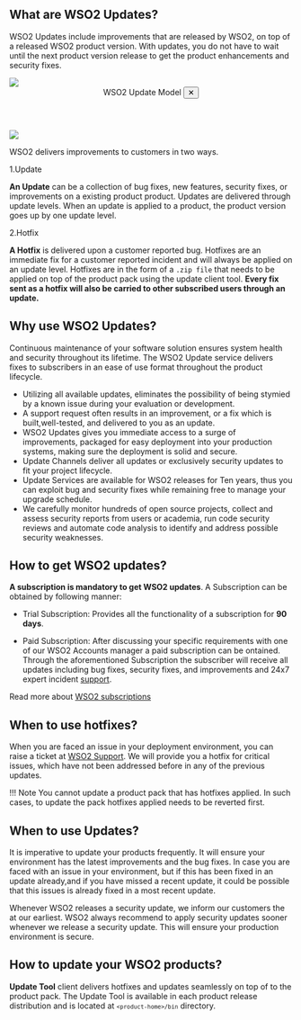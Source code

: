 ## What are WSO2 Updates?
WSO2 Updates include improvements that are released by WSO2, on top of a released WSO2 product version. 
With updates, you do not have to wait until the next product version release to get the product enhancements and security fixes. 

<a class="open-modal" data-open="modal1">
    <img src="../../assets/img/updates/update-model.png">
</a>

<div class="modal" id="modal1" data-animation="">
    <div class="modal-dialog">
        <header class="modal-header">
            WSO2 Update Model <button class="close-modal" aria-label="close modal" data-close>✕</button>
        </header>
        <section class="modal-content">
             <img src="../../assets/img/updates/update-model.png">
        </section>
    </div>
</div>

WSO2 delivers improvements to customers in two ways. 

1.Update 
        
   **An Update** can be a collection of bug fixes, new features, security fixes, or improvements on a existing product product. 
   Updates are delivered through update levels. When an update is applied to a product, the product version goes up by one update level. <br> 
      
2.Hotfix 
   
   **A Hotfix** is delivered upon a customer reported bug. Hotfixes are an immediate fix for a customer reported
   incident and will always be applied on an update level. Hotfixes are in the form of a `.zip file` that 
   needs to be applied on top of the product pack using the update client tool. **Every fix sent as a hotfix 
   will also be carried to other subscribed users through an update.**
        
## Why use WSO2 Updates?

Continuous maintenance of your software solution ensures system health and security throughout its lifetime. 
The WSO2 Update service delivers fixes to subscribers in an ease of use format throughout the product lifecycle.

* Utilizing all available updates, eliminates the possibility of being stymied by a known issue during your evaluation or development.
* A support request often results in an improvement, or a fix which is built,well-tested, and delivered to you as an update.
* WSO2 Updates gives you immediate access to a surge of improvements, packaged for easy deployment into your production systems, making sure the deployment is solid and secure.
* Update Channels deliver all updates or exclusively security updates to fit your project lifecycle.
* Update Services are available for WSO2 releases for Ten years, thus you can exploit bug and security fixes while remaining free to manage your upgrade schedule.
* We carefully monitor hundreds of open source projects, collect and assess security reports from users or academia, run code security reviews and automate code analysis to identify and address possible security weaknesses.

## How to get WSO2 updates?

<strong>A subscription is mandatory to get WSO2 updates</strong>. A Subscription can be obtained by following manner:

- Trial Subscription: Provides all the functionality of a subscription for <strong>90 days</strong>.

- Paid Subscription: After discussing your specific requirements with one of our WSO2 Accounts manager a paid subscription can be ontained.  Through the aforementioned Subscription the subscriber will receive all updates including bug fixes, security fixes, and improvements and 24x7 expert incident [support](https://wso2.com/subscription/#support).

Read more about [WSO2 subscriptions](https://wso2.com/subscription/)

## When to use hotfixes?

When you are faced an issue in your deployment environment, you can raise a ticket at [WSO2 Support](https://support.wso2.com). We will provide you a hotfix for critical issues, which have not been addressed before in any of the previous updates. 

!!! Note 
    You cannot update a product pack that has hotfixes applied. In such cases, to update the pack hotfixes 
    applied needs to be reverted first. 

## When to use Updates?

It is imperative to update your products frequently. It will ensure your environment has the latest 
improvements and the bug fixes. In case you are faced with an issue in your environment, but if this has been fixed in an 
update already,and if you have missed a recent update, it could be possible that this issues is already fixed in a most recent update.

Whenever WSO2 releases a security update, we inform our customers the at our earliest. WSO2 always recommend to apply 
security updates sooner whenever we release a security update. This will ensure your production environment is secure.

## How to update your WSO2 products?

<b>Update Tool</b> client delivers hotfixes and updates seamlessly on top of to the product pack. The Update 
Tool is available in each product release distribution and is located at <code>`<product-home>/bin`</code> directory.
